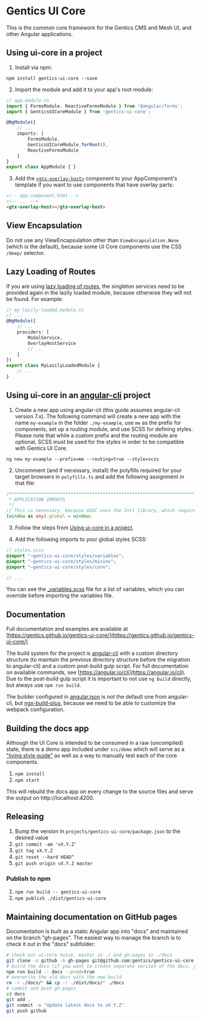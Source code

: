 # Gentics UI Core

This is the common core framework for the Gentics CMS and Mesh UI, and other Angular applications.

## Using ui-core in a project

1. Install via npm:
```
npm install gentics-ui-core --save
```

2. Import the module and add it to your app's root module:

```TypeScript
// app.module.ts
import { FormsModule, ReactiveFormsModule } from '@angular/forms';
import { GenticsUICoreModule } from 'gentics-ui-core';

@NgModule({
    // ...
    imports: [
        FormsModule,
        GenticsUICoreModule.forRoot(),
        ReactiveFormsModule
    ]
}
export class AppModule { }
```

3. Add the [`<gtx-overlay-host>`](https://gentics.github.io/gentics-ui-core/#/overlay-host) component to your AppComponent's template if you want to use components that have overlay parts:

```HTML
<!-- app.component.html -->
<!-- ... -->
<gtx-overlay-host></gtx-overlay-host>
```

## View Encapsulation

Do not use any ViewEncapsulation other than `ViewEncapsulation.None` (which is the default), because some UI Core components use the CSS `/deep/` selector.

## Lazy Loading of Routes

If you are using [lazy loading of routes](https://angular.io/guide/lazy-loading-ngmodules),  the singleton services need to be provided again in the lazily loaded module, because otherwise they will not be found. For example:

```TypeScript
// my-lazily-loaded.module.ts
// ...
@NgModule({
    // ...
    providers: [
        ModalService,
        OverlayHostService
        // ...
    ]
})
export class MyLazilyLoadedModule {
    // ...
}
```

## Using ui-core in an [angular-cli](https://cli.angular.io/) project

1. Create a new app using angular-cli (this guide assumes angular-cli version 7.x). The following command will create a new app with the name `my-example` in the folder `./my-example`, use `me` as the prefix for components, set up a routing module, and use SCSS for defining styles. Please note that while a custom prefix and the routing module are optional, SCSS must be used for the styles in order to be compatible with Gentics UI Core.

```
ng new my-example --prefix=me --routing=true --style=scss
```

2. Uncomment (and if necessary, install) the polyfills required for your target browsers in `polyfills.ts` and add the following assignment in that file:

```TypeScript
/***************************************************************************************************
 * APPLICATION IMPORTS
 */
// This is necessary, because GUIC uses the Intl library, which requires a global object (like in Node.js).
(window as any).global = window;
```

3. Follow the steps from [Using ui-core in a project](#using-ui-core-in-a-project).

4. Add the following imports to your global styles SCSS:

```SCSS
// styles.scss
@import "~gentics-ui-core/styles/variables";
@import "~gentics-ui-core/styles/mixins";
@import "~gentics-ui-core/styles/core";

// ...
```

You can see the [_variables.scss](src/styles/_variables.scss) file for a list of variables, which you can override before importing the variables file.

## Documentation

Full documentation and examples are available at [https://gentics.github.io/gentics-ui-core/](https://gentics.github.io/gentics-ui-core/)

The build system for the project is [angular-cli](https://cli.angular.io/) with a custom directory structure (to maintain the previous directory structure before the migration to angular-cli)
and a custom post-build gulp script. For full documentation on available commands, see [https://angular.io/cli](https://angular.io/cli).
Due to the post-build gulp script it is important to not use `ng build` directly, but always use `npm run build`.

The builder configured in [angular.json](./angular.json) is not the default one from angular-cli, but [ngx-build-plus](https://github.com/manfredsteyer/ngx-build-plus), 
because we need to be able to customize the webpack configuration.

## Building the docs app

Although the UI Core is intended to be consumed in a raw (uncompiled) state, there is a demo app
included under `src/demo` which will serve as a ["living style guide"](https://uxmag.com/articles/anchoring-your-design-language-in-a-live-style-guide)
as well as a way to manually test each of the core components.

1. `npm install`
2. `npm start`

This will rebuild the docs app on every change to the source files and serve the output on http://localhost:4200.

## Releasing

1. Bump the version in `projects/gentics-ui-core/package.json` to the desired value
2. `git commit -am 'vX.Y.Z'`
3. `git tag vX.Y.Z`
4. `git reset --hard HEAD^`
5. `git push origin vX.Y.Z master`

### Publish to npm

1. `npm run build -- gentics-ui-core`
2. `npm publish ./dist/gentics-ui-core`

## Maintaining documentation on GitHub pages

Documentation is built as a static Angular app into "docs" and maintained on the branch "gh-pages".
The easiest way to manage the branch is to check it out in the "docs" subfolder:

```sh
# check out ui-core twice, master in ./ and gh-pages in ./docs
git clone -o github -b gh-pages git@github.com:gentics/gentics-ui-core ./docs
# build the docs (if you want to create separate version of the docs, you need to append --docsVersion=vX.x param)
npm run build -- docs --prod=true
# overwrite the old docs with the new build
rm -r ./docs/* && cp -r ./dist/docs/* ./docs
# commit and push gh-pages
cd docs
git add .
git commit -m "Update latest docs to vX.Y.Z"
git push github
```
